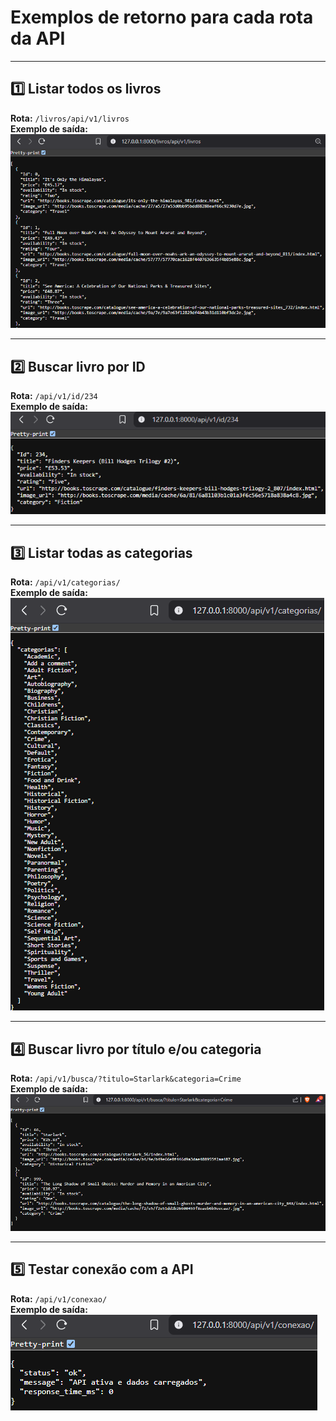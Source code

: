 # Exemplos de retorno para cada rota da API

---

## 1️⃣ Listar todos os livros
**Rota:** `/livros/api/v1/livros`  
**Exemplo de saída:**  
![Exemplo - Listar Livros](Exemplos/listar_livros.png)

---

## 2️⃣ Buscar livro por ID
**Rota:** `/api/v1/id/234`  
**Exemplo de saída:**  
![Exemplo - Buscar por ID](Exemplos/id.png)

---

## 3️⃣ Listar todas as categorias
**Rota:** `/api/v1/categorias/`  
**Exemplo de saída:**  
![Exemplo - Categorias](Exemplos/categorias.png)

---

## 4️⃣ Buscar livro por título e/ou categoria
**Rota:** `/api/v1/busca/?titulo=Starlark&categoria=Crime`  
**Exemplo de saída:**  
![Exemplo - Busca com Filtros](Exemplos/busca_titulo_categoria.png)

---

## 5️⃣ Testar conexão com a API
**Rota:** `/api/v1/conexao/`  
**Exemplo de saída:**  
![Exemplo - Conexão](Exemplos/conexao.png)
